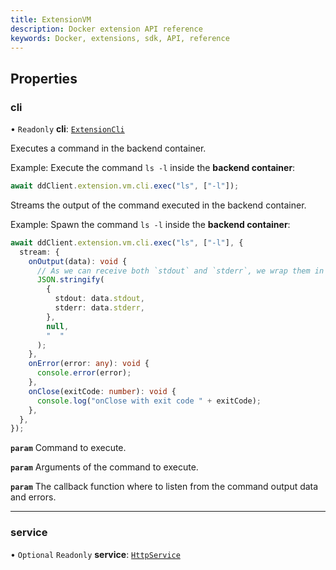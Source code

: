 ```yaml
---
title: ExtensionVM
description: Docker extension API reference
keywords: Docker, extensions, sdk, API, reference
---
```


## Properties

### cli

• `Readonly` **cli**: [`ExtensionCli`](ExtensionCli.md)

Executes a command in the backend container.

Example: Execute the command `ls -l` inside the **backend container**:

```typescript
await ddClient.extension.vm.cli.exec("ls", ["-l"]);
```

Streams the output of the command executed in the backend container.

Example: Spawn the command `ls -l` inside the **backend container**:

```typescript
await ddClient.extension.vm.cli.exec("ls", ["-l"], {
  stream: {
    onOutput(data): void {
      // As we can receive both `stdout` and `stderr`, we wrap them in a JSON object
      JSON.stringify(
        {
          stdout: data.stdout,
          stderr: data.stderr,
        },
        null,
        "  "
      );
    },
    onError(error: any): void {
      console.error(error);
    },
    onClose(exitCode: number): void {
      console.log("onClose with exit code " + exitCode);
    },
  },
});
```

**`param`** Command to execute.

**`param`** Arguments of the command to execute.

**`param`** The callback function where to listen from the command output data and errors.

---

### service

• `Optional` `Readonly` **service**: [`HttpService`](HttpService.md)
